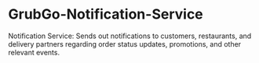 # GrubGo-Notification-Service
Notification Service: Sends out notifications to customers, restaurants, and delivery partners regarding order status updates, promotions, and other relevant events.
